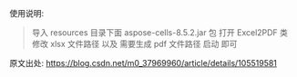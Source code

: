 
使用说明:

> 导入 resources 目录下面 aspose-cells-8.5.2.jar 包 
> 打开 Excel2PDF 类 
> 修改 xlsx 文件路径 以及 需要生成 pdf 文件路径
> 启动 即可


原文出处: https://blog.csdn.net/m0_37969960/article/details/105519581